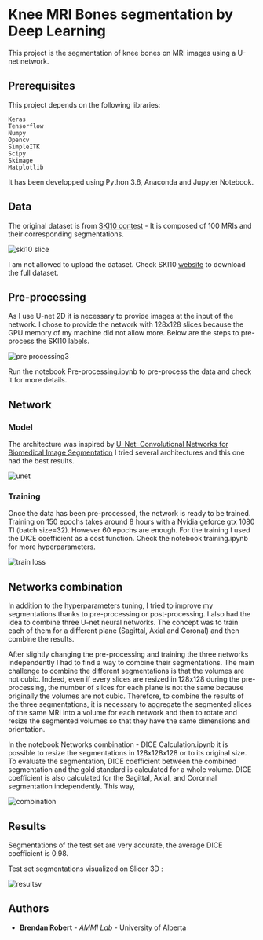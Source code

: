 
# Knee MRI Bones segmentation by Deep Learning

This project is the segmentation of knee bones on MRI images using a U-net network.

## Prerequisites

This project depends on the following libraries:

```
Keras
Tensorflow
Numpy
Opencv
SimpleITK
Scipy
Skimage
Matplotlib
```
It has been developped using Python 3.6, Anaconda and Jupyter Notebook.

## Data

The original dataset is from [SKI10 contest](http://www.ski10.org/) - It is composed of 100 MRIs and their corresponding segmentations. 

![ski10 slice](https://user-images.githubusercontent.com/39532549/45259360-43d8b580-b388-11e8-8754-e97a64866b7f.PNG)

I am not allowed to upload the dataset. Check SKI10 [website](http://www.ski10.org/) to download the full dataset.


## Pre-processing

As I use U-net 2D it is necessary to provide images at the input of the network. I chose to provide the network with 128x128 slices because the GPU memory of my machine did not allow more.
Below are the steps to pre-process the SKI10 labels.

![pre processing3](https://user-images.githubusercontent.com/39532549/45259411-733bf200-b389-11e8-9cae-1984b5de1a3c.PNG)

Run the notebook Pre-processing.ipynb to pre-process the data and check it for more details.



## Network

### Model

The architecture was inspired by [U-Net: Convolutional Networks for Biomedical Image Segmentation](https://lmb.informatik.uni-freiburg.de/people/ronneber/u-net/)
I tried several architectures and this one had the best results.


![unet](https://user-images.githubusercontent.com/39532549/45259622-23135e80-b38e-11e8-900c-3c56b398ccd7.PNG)



### Training

Once the data has been pre-processed, the network is ready to be trained. 
Training on 150 epochs takes around 8 hours with a Nvidia geforce gtx 1080 TI (batch size=32). However 60 epochs are enough. 
For the training I used the DICE coefficient as a cost function.
Check the notebook training.ipynb for more hyperparameters.

![train loss](https://user-images.githubusercontent.com/39532549/45259782-1abd2280-b392-11e8-9c04-6d5efd2df5ca.PNG)



## Networks combination

In addition to the hyperparameters tuning, I tried to improve my segmentations thanks to pre-processing or post-processing. I also had the idea to combine three U-net neural networks. The concept was to train each of them for a different plane (Sagittal, Axial and Coronal) and then combine the results.

After slightly changing the pre-processing and training the three networks independently I had to find a way to combine their segmentations.
The main challenge to combine the different segmentations is that the volumes are not cubic. Indeed, even if every slices are resized in 128x128 during the pre-processing, the number of slices for each plane is not the same because originally the volumes are not cubic.
Therefore, to combine the results of the three segmentations, it is necessary to aggregate the segmented slices of the same MRI into a volume for each network and then to rotate and resize the segmented volumes so that they have the same dimensions and orientation. 

In the notebook Networks combination - DICE Calculation.ipynb it is possible to resize the segmentations in 128x128x128 or to its original size.
To evaluate the segmentation, DICE coefficient between the combined segmentation and the gold standard is calculated for a whole volume. DICE coefficient is also calculated for the Sagittal, Axial, and Coronnal segmentation independently. This way, 

![combination](https://user-images.githubusercontent.com/39532549/45259539-a2079780-b38c-11e8-99ec-eaea68e99af1.PNG)


## Results

Segmentations of the test set are very accurate, the average DICE coefficient is 0.98.

Test set segmentations visualized on Slicer 3D :

![resultsv](https://user-images.githubusercontent.com/39532549/45259532-5bb23880-b38c-11e8-8e95-d97a9195b9a3.PNG)




## Authors

* **Brendan Robert** - *AMMI Lab* - University of Alberta

